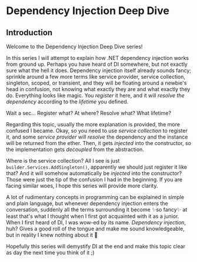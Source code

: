 # Dependency Injection  Deep Dive

## Introduction

Welcome to the Dependency Injection Deep Dive series!

In this series I will attempt to explain how .NET dependency injection works from ground up. Perhaps you have heard of DI somewhere, but not exactly sure what the hell it does. Dependency injection itself already sounds fancy; sprinkle around a few more terms like service provider, service collection, singleton, scoped, or transient, and they will be floating around a newbie's head in confusion, not knowing what exactly they are and what exactly they do. Everything looks like magic. You _register_ it here, and it will _resolve the dependency_ according to the _lifetime_ you defined.

Wait a sec... Register what? At where? Resolve what? What lifetime? 

Regarding this topic, usually the more explanation is provided, the more confused I became. Okay, so you need to use _service collection_ to register it, and some _service provider_ will _resolve_ the dependency and the instance will be returned from the ether. Then, it gets _injected_ into the constructor, so the implementation gets _decoupled_ from the abstraction.

Where is the service collection? All I see is just `builder.Services.AddSingleton()`, apparently we should just register it like that? And it will somehow automatically be _injected_ into the constructor? Those were just the tip of the confusion I had in the beginning. If you are facing similar woes, I hope this series will provide more clarity.

A lot of rudimentary concepts in programming can be explained in simple and plain language, but whenever dependency injection enters the conversation, suddenly all the terms surrounding it become ✨so fancy✨ at least that's what I thought when I first got acquainted with it as a junior. When I first heard of DI, I was wow-ed by its name. _Dependency injection_, huh? Gives a good roll of the tongue and make me sound knowledgeable, but in reality I knew nothing about it 🤣

Hopefully this series will demystify DI at the end and make this topic clear as day the next time you think of it ;) 




